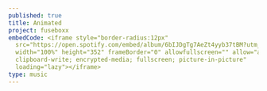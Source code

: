 ```yaml
---
published: true
title: Animated
project: fuseboxx
embedCode: <iframe style="border-radius:12px"
  src="https://open.spotify.com/embed/album/6bIJDgTg7AeZt4yyb37tBM?utm_source=generator"
  width="100%" height="352" frameBorder="0" allowfullscreen="" allow="autoplay;
  clipboard-write; encrypted-media; fullscreen; picture-in-picture"
  loading="lazy"></iframe>
type: music
---
```

